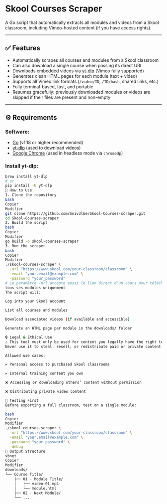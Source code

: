 # Skool Courses Scraper

A Go script that automatically extracts all modules and videos from a Skool classroom, including Vimeo-hosted content (if you have access rights).

---

## ✅ Features

- Automatically scrapes all courses and modules from a Skool classroom
- Can also download a single course when passing its direct URL
- Downloads embedded videos via [yt-dlp](https://github.com/yt-dlp/yt-dlp) (Vimeo fully supported)
- Generates clean HTML pages for each module (text + video)
- Supports all Vimeo link formats (`/video/ID`, `/ID/hash`, shared links, etc.)
- Fully terminal-based, fast, and portable
- Resumes gracefully: previously downloaded modules or videos are skipped if their files are present and non-empty

---

## ⚙️ Requirements

### Software:

- [Go](https://golang.org/dl/) (v1.18 or higher recommended)
- [yt-dlp](https://github.com/yt-dlp/yt-dlp) (used to download videos)
- [Google Chrome](https://www.google.com/chrome/) (used in headless mode via `chromedp`)

### Install yt-dlp:

```bash
brew install yt-dlp
# or
pip install -U yt-dlp
🚀 How to Use
1. Clone the repository
bash
Copier
Modifier
git clone https://github.com/Sniv3lbe/Skool-Courses-scraper.git
cd Skool-Courses-scraper
2. Build the script
bash
Copier
Modifier
go build -o skool-courses-scraper
3. Run the scraper
bash
Copier
Modifier
./skool-courses-scraper \
  -url "https://www.skool.com/your-classroom/classroom" \
  -email "your.email@example.com" \
  -password "your_password"
# Le paramètre -url accepte aussi le lien direct d'un cours pour télécharger
tous ses modules uniquement
The script will:

Log into your Skool account

List all courses and modules

Download associated videos (if available and accessible)

Generate an HTML page per module in the downloads/ folder

🔒 Legal & Ethical Use
⚠️ This tool must only be used for content you legally have the right to export.
Never use it to steal, resell, or redistribute paid or private content without proper permission.

Allowed use cases:

✔️ Personal access to purchased Skool classrooms

✔️ Internal training content you own

❌ Accessing or downloading others’ content without permission

❌ Distributing private video content

🧪 Testing First
Before exporting a full classroom, test on a single module:

bash
Copier
Modifier
./skool-courses-scraper \
  -url "https://www.skool.com/your-classroom/classroom" \
  -email "your.email@example.com" \
  -password "your_password" \
  -debug
📂 Output Structure
vbnet
Copier
Modifier
downloads/
└── Course Title/
    ├── 01 - Module Title/
    │   ├── video-01.mp4
    │   └── module.html
    ├── 02 - Next Module/
    └── ...
